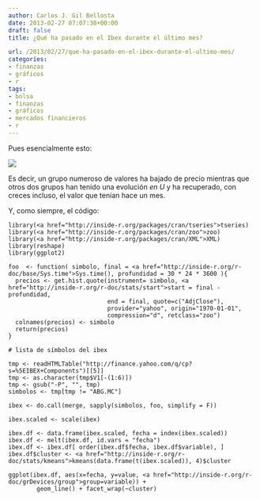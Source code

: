 ```yaml
---
author: Carlos J. Gil Bellosta
date: 2013-02-27 07:07:38+00:00
draft: false
title: ¿Qué ha pasado en el Ibex durante el último mes?

url: /2013/02/27/que-ha-pasado-en-el-ibex-durante-el-ultimo-mes/
categories:
- finanzas
- gráficos
- r
tags:
- bolsa
- finanzas
- gráficos
- mercados financieros
- r
---
```


Pues esencialmente esto:

[![](/wp-uploads/2013/02/ibex201302.png)
](/wp-uploads/2013/02/ibex201302.png)

Es decir, un grupo numeroso de valores ha bajado de precio mientras que otros dos grupos han tenido una evolución _en U_ y ha recuperado, con creces incluso, el valor que tenían hace un mes.

Y, como siempre, el código:



    library(<a href="http://inside-r.org/packages/cran/tseries">tseries)
    library(<a href="http://inside-r.org/packages/cran/zoo">zoo)
    library(<a href="http://inside-r.org/packages/cran/XML">XML)
    library(reshape)
    library(ggplot2)

    foo  <- function( simbolo, final = <a href="http://inside-r.org/r-doc/base/Sys.time">Sys.time(), profundidad = 30 * 24 * 3600 ){
      precios <- get.hist.quote(instrument= simbolo, <a href="http://inside-r.org/r-doc/stats/start">start = final - profundidad,
                                end = final, quote=c("AdjClose"),
                                provider="yahoo", origin="1970-01-01",
                                compression="d", retclass="zoo")
      colnames(precios) <- simbolo
      return(precios)
    }

    # lista de símbolos del ibex

    tmp <- readHTMLTable("http://finance.yahoo.com/q/cp?s=%5EIBEX+Components")[[5]]
    tmp <- as.character(tmp$V1[-(1:6)])
    tmp <- gsub("-P", "", tmp)
    simbolos <- tmp[tmp != "ABG.MC"]

    ibex <- do.call(merge, sapply(simbolos, foo, simplify = F))

    ibex.scaled <- scale(ibex)

    ibex.df <- data.frame(ibex.scaled, fecha = index(ibex.scaled))
    ibex.df <- melt(ibex.df, id.vars = "fecha")
    ibex.df <- ibex.df[ order(ibex.df$fecha, ibex.df$variable), ]
    ibex.df$cluster <- <a href="http://inside-r.org/r-doc/stats/kmeans">kmeans(data.frame(t(ibex.scaled)), 4)$cluster

    ggplot(ibex.df, aes(x=fecha, y=value, <a href="http://inside-r.org/r-doc/grDevices/group">group=variable)) +
            geom_line() + facet_wrap(~cluster)
